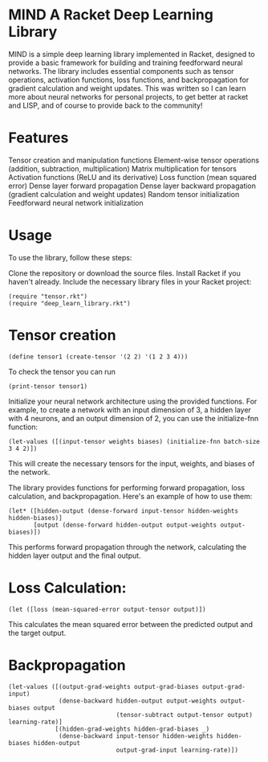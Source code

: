 # MIND A Racket Deep Learning Library

MIND is a simple deep learning library implemented in Racket, designed to provide a basic framework for building and training feedforward neural networks. The library includes essential components such as tensor operations, activation functions, loss functions, and backpropagation for gradient calculation and weight updates. This was written so I can learn more about neural networks for personal projects, to get better at racket and LISP, and of course to provide back to the community!

# Features

Tensor creation and manipulation functions
Element-wise tensor operations (addition, subtraction, multiplication)
Matrix multiplication for tensors
Activation functions (ReLU and its derivative)
Loss function (mean squared error)
Dense layer forward propagation
Dense layer backward propagation (gradient calculation and weight updates)
Random tensor initialization
Feedforward neural network initialization

# Usage
To use the library, follow these steps:

Clone the repository or download the source files.
Install Racket if you haven't already.
Include the necessary library files in your Racket project:
```
(require "tensor.rkt")
(require "deep_learn_library.rkt")
```

# Tensor creation
```
(define tensor1 (create-tensor '(2 2) '(1 2 3 4)))
```
To check the tensor you can run 

```
(print-tensor tensor1)
```

Initialize your neural network architecture using the provided functions. For example, to create a network with an input dimension of 3, a hidden layer with 4 neurons, and an output dimension of 2, you can use the initialize-fnn function:

```
(let-values ([(input-tensor weights biases) (initialize-fnn batch-size 3 4 2)])
```
This will create the necessary tensors for the input, weights, and biases of the network.

The library provides functions for performing forward propagation, loss calculation, and backpropagation. Here's an example of how to use them:

```
(let* ([hidden-output (dense-forward input-tensor hidden-weights hidden-biases)]
       [output (dense-forward hidden-output output-weights output-biases)])
```

This performs forward propagation through the network, calculating the hidden layer output and the final output.

# Loss Calculation: 

```
(let ([loss (mean-squared-error output-tensor output)])
```

This calculates the mean squared error between the predicted output and the target output.

# Backpropagation 

```
(let-values ([(output-grad-weights output-grad-biases output-grad-input)
              (dense-backward hidden-output output-weights output-biases output
                              (tensor-subtract output-tensor output) learning-rate)]
             [(hidden-grad-weights hidden-grad-biases _)
              (dense-backward input-tensor hidden-weights hidden-biases hidden-output
                              output-grad-input learning-rate)])
```
